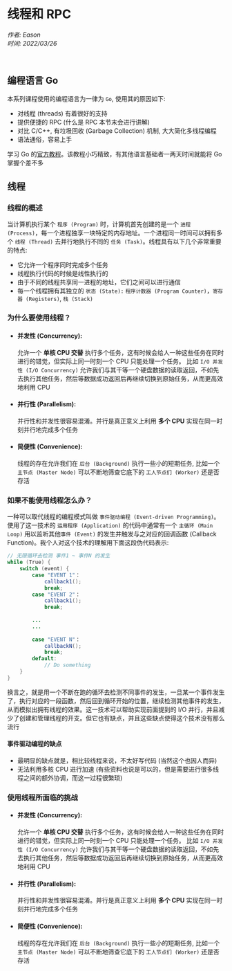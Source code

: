 # 线程和 RPC
*作者: Eason* <br>
*时间: 2022/03/26*

<br>

## 编程语言 Go
本系列课程使用的编程语言为一律为 ```Go```, 使用其的原因如下:
- 对线程 (threads) 有着很好的支持
- 提供便捷的 RPC (什么是 RPC 本节末会进行讲解)
- 对比 C/C++, 有垃圾回收 (Garbage Collection) 机制, 大大简化多线程编程
- 语法通俗，容易上手

学习 Go 的[官方教程](https://go.dev/tour/list)。该教程小巧精致，有其他语言基础者一两天时间就能将 Go 掌握个差不多

## 线程
### 线程的概述
当计算机执行某个 ```程序 (Program)``` 时，计算机首先创建的是一个 ```进程 (Process)```，每一个进程独享一块特定的内存地址。一个进程同一时间可以拥有多个 ```线程 (Thread)``` 去并行地执行不同的 ```任务 (Task)```。线程具有以下几个非常重要的特点:
- 它允许一个程序同时完成多个任务
- 线程执行代码的时候是线性执行的
- 由于不同的线程共享同一进程的地址，它们之间可以进行通信
- 每一个线程拥有其独立的 ```状态 (State):``` ```程序计数器 (Program Counter)```，```寄存器 (Registers)```, ```栈 (Stack)```

### 为什么要使用线程？
- #### 并发性 (Concurrency): <br>
	允许一个 **单核 CPU 交替** 执行多个任务，这有时候会给人一种这些任务在同时进行的错觉，但实际上同一时刻一个 CPU 只能处理一个任务。 比如 ```I/O 并发性 (I/O Concurrency)``` 允许我们与其干等一个硬盘数据的读取返回，不如先去执行其他任务，然后等数据成功返回后再继续切换到原始任务，从而更高效地利用 CPU
	
- #### 并行性 (Parallelism): <br>
	并行性和并发性很容易混淆。并行是真正意义上利用 **多个 CPU** 实现在同一时刻并行地完成多个任务
	
- #### 简便性 (Convenience): <br>
	线程的存在允许我们在 ```后台 (Background)``` 执行一些小的短期任务, 比如一个 ```主节点 (Master Node)``` 可以不断地筛查它底下的 ```工人节点们 (Worker)``` 还是否存活

### 如果不能使用线程怎么办？
一种可以取代线程的编程模式叫做 ```事件驱动编程 (Event-driven Programming)```。使用了这一技术的 ```运用程序 (Application)``` 的代码中通常有一个 ```主循环 (Main Loop)``` 用以监听其他```事件 (Event)``` 的发生并触发与之对应的回调函数 (Callback Function)。我个人对这个技术的理解用下面这段伪代码表示:

```Java
// 无限循环去检测 事件1 ~ 事件N 的发生
while (True) {
    switch (event) {
        case "EVENT 1"：
            callback1();
            break;
        case "EVENT 2"：
            callback1();
            break;
	    
        ...
        ...
		
        case "EVENT N"：
            callbackN();
            break;
        default:
            // Do something
    }
}
```

换言之，就是用一个不断在跑的循环去检测不同事件的发生，一旦某一个事件发生了，执行对应的一段函数，然后回到循环开始的位置，继续检测其他事件的发生，从而模拟出拥有线程的效果。这一技术可以帮助实现前面提到的 I/O 并行，并且减少了创建和管理线程的开支。但它也有缺点，并且这些缺点使得这个技术没有那么流行

#### 事件驱动编程的缺点
- 最明显的缺点就是，相比较线程来说，不太好写代码 (当然这个也因人而异)
- 无法利用多核 CPU 进行加速 (有些资料也说是可以的，但是需要进行很多线程之间的额外协调，而这一过程很繁琐)

<!--------------------------------------------------------------------------------------------------->

### 使用线程所面临的挑战
- #### 并发性 (Concurrency): <br>
	允许一个 **单核 CPU 交替** 执行多个任务，这有时候会给人一种这些任务在同时进行的错觉，但实际上同一时刻一个 CPU 只能处理一个任务。 比如 ```I/O 并发性 (I/O Concurrency)``` 允许我们与其干等一个硬盘数据的读取返回，不如先去执行其他任务，然后等数据成功返回后再继续切换到原始任务，从而更高效地利用 CPU
	
- #### 并行性 (Parallelism): <br>
	并行性和并发性很容易混淆。并行是真正意义上利用 **多个 CPU** 实现在同一时刻并行地完成多个任务
	
- #### 简便性 (Convenience): <br>
	线程的存在允许我们在 ```后台 (Background)``` 执行一些小的短期任务, 比如一个 ```主节点 (Master Node)``` 可以不断地筛查它底下的 ```工人节点们 (Worker)``` 还是否存活
    
    
    
    
